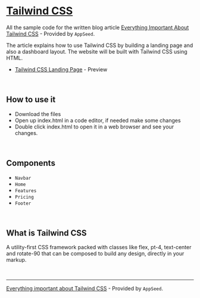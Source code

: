 # [Tailwind CSS](https://tailwindcss.com)

All the sample code for the written blog article [Everything Important About Tailwind CSS](https://#) - Provided by `AppSeed`.

The article explains how to use Tailwind CSS by building a landing page and also a dashboard layout. The website will be built with Tailwind CSS using HTML.

- [Tailwind CSS Landing Page](https://#) - Preview

<br />

## How to use it 

- Download the files
- Open up index.html in a code editor, if needed make some changes
- Double click index.html to open it in a web browser and see your changes.

<br />

## Components

- `Navbar` 
- `Home`
- `Features`
- `Pricing`
- `Footer`

<br />

## What is Tailwind CSS

A utility-first CSS framework packed with classes like flex, pt-4, text-center and rotate-90 that can be composed to build any design, directly in your markup.

<br />

--- 
[Everything important about Tailwind CSS](https://#) - Provided by `AppSeed`.

